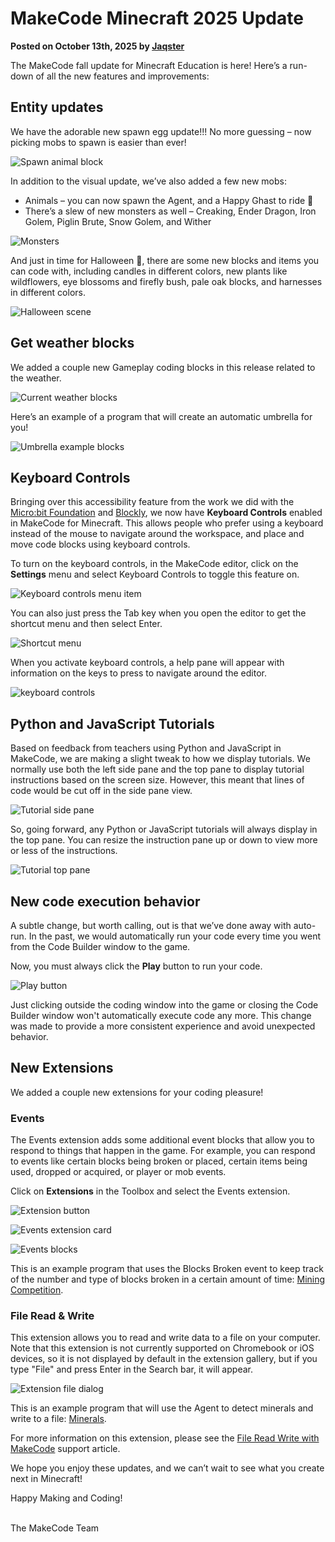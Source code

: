 # MakeCode Minecraft 2025 Update

**Posted on October 13th, 2025 by [Jaqster](https://github.com/jaqster)**

The MakeCode fall update for Minecraft Education is here! Here’s a run-down of all the new features and improvements:

## Entity updates

We have the adorable new spawn egg update!!! No more guessing – now picking mobs to spawn is easier than ever!

![Spawn animal block](/static/blog/minecraft/2025-release/spawn-animal-block.png)

In addition to the visual update, we’ve also added a few new mobs:

- Animals – you can now spawn the Agent, and a Happy Ghast to ride 👻
- There’s a slew of new monsters as well – Creaking, Ender Dragon, Iron Golem, Piglin Brute, Snow Golem, and Wither

![Monsters](/static/blog/minecraft/2025-release/monsters.png)

And just in time for Halloween 🎃, there are some new blocks and items you can code with, including candles in different colors, new plants like wildflowers, eye blossoms and firefly bush, pale oak blocks, and harnesses in different colors.

![Halloween scene](/static/blog/minecraft/2025-release/halloween.png)

## Get weather blocks

We added a couple new Gameplay coding blocks in this release related to the weather.

![Current weather blocks](/static/blog/minecraft/2025-release/current-weather-blocks.png)

Here’s an example of a program that will create an automatic umbrella for you!

![Umbrella example blocks](/static/blog/minecraft/2025-release/umbrella-example.png)

## Keyboard Controls

Bringing over this accessibility feature from the work we did with the [Micro:bit Foundation](https://microbit.org/) and [Blockly](https://developers.google.com/blockly), we now have **Keyboard Controls** enabled in MakeCode for Minecraft. This allows people who prefer using a keyboard instead of the mouse to navigate around the workspace, and place and move code blocks using keyboard controls.

To turn on the keyboard controls, in the MakeCode editor, click on the **Settings** menu and select Keyboard Controls to toggle this feature on.

![Keyboard controls menu item](/static/blog/minecraft/2025-release/menu-keyboard-controls.png)

You can also just press the Tab key when you open the editor to get the shortcut menu and then select Enter.

![Shortcut menu](/static/blog/minecraft/2025-release/shortcut-menu.png)

When you activate keyboard controls, a help pane will appear with information on the keys to press to navigate around the editor.

![keyboard controls](/static/blog/minecraft/2025-release/keyboard-controls.png)

## Python and JavaScript Tutorials

Based on feedback from teachers using Python and JavaScript in MakeCode, we are making a slight tweak to how we display tutorials. We normally use both the left side pane and the top pane to display tutorial instructions based on the screen size. However, this meant that lines of code would be cut off in the side pane view.

![Tutorial side pane](/static/blog/minecraft/2025-release/tutorial-side-pane.png)

So, going forward, any Python or JavaScript tutorials will always display in the top pane. You can resize the instruction pane up or down to view more or less of the instructions.

![Tutorial top pane](/static/blog/minecraft/2025-release/tutorial-top-pane.png)

## New code execution behavior

A subtle change, but worth calling, out is that we’ve done away with auto-run. In the past, we would automatically run your code every time you went from the Code Builder window to the game.

Now, you must always click the **Play** button to run your code.

![Play button](/static/blog/minecraft/2025-release/play-button.png)

Just clicking outside the coding window into the game or closing the Code Builder window won't automatically execute code any more. This change was made to provide a more consistent experience and avoid unexpected behavior.

## New Extensions

We added a couple new extensions for your coding pleasure!

### Events

The Events extension adds some additional event blocks that allow you to respond to things that happen in the game. For example, you can respond to events like certain blocks being broken or placed, certain items being used, dropped or acquired, or player or mob events.

Click on **Extensions** in the Toolbox and select the Events extension.

![Extension button](/static/blog/minecraft/2025-release/extensions-button.png)

![Events extension card](/static/blog/minecraft/2025-release/events-extension-card.png)

![Events blocks](/static/blog/minecraft/2025-release/events-blocks.png)

This is an example program that uses the Blocks Broken event to keep track of the number and type of blocks broken in a certain amount of time: [Mining Competition](https://makecode.com/_dDV0yqT2bcW3).

### File Read & Write

This extension allows you to read and write data to a file on your computer. Note that this extension is not currently supported on Chromebook or iOS devices, so it is not displayed by default in the extension gallery, but if you type "File" and press Enter in the Search bar, it will appear.

![Extension file dialog](/static/blog/minecraft/2025-release/extension-file-dialog.png)

This is an example program that will use the Agent to detect minerals and write to a file: [Minerals](https://makecode.com/_XXRRUj0A7T6r).

For more information on this extension, please see the [File Read Write with MakeCode]( https://edusupport.minecraft.net/hc/en-us/articles/38490275582100-File-Read-Write-with-MakeCode) support article.

We hope you enjoy these updates, and we can’t wait to see what you create next in Minecraft!

Happy Making and Coding!

<br/>
The MakeCode Team